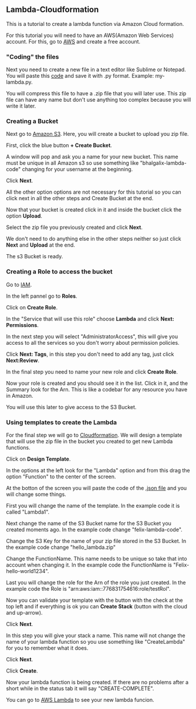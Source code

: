 <h2> Lambda-Cloudformation </h2>

This is a tutorial to create a lambda function via Amazon Cloud formation.

For this tutorial you will need to have an AWS(Amazon Web Services) account. For this, go to <a href="https://aws.amazon.com/" target="_blank">AWS</a> and create a free account.

<h3>"Coding" the files</h3>

Next you need to create a new file in a text editor like Sublime or Notepad. You will paste this <a href="https://github.com/bhalgalix/Lambda-Cloudformation/blob/master/hello-world-lambda.py" target="_blank">code</a> and save it with .py format. Example: my-lambda.py.

You will compress this file to have a .zip file that you will later use. This zip file can have any name but don't use anything too complex because you will write it later.

<h3>Creating a Bucket</h3>

Next go to <a href="https://s3.console.aws.amazon.com/s3/" target="_blank">Amazon S3</a>. Here, you will create a bucket to upload you zip file.

First, click the blue button **+ Create Bucket**.

A window will pop and ask you a name for your new bucket. This name must be unique in all Amazon s3 so use something like "bhalgalix-lambda-code" changing for your username at the beginning. 

Click **Next**.

All the other option options are not necessary for this tutorial so you can click next in all the other steps and Create Bucket at the end.

Now that your bucket is created click in it and inside the bucket click the option **Upload**.

Select the zip file you previously created and click **Next**.

We don't need to do anything else in the other steps neither so just click **Next** and **Upload** at the end.

The s3 Bucket is ready.

<h3> Creating a Role to access the bucket </h3>

Go to <a href="https://console.aws.amazon.com/iam/" target="_blank">IAM</a>.

In the left pannel go to **Roles**. 

Click on **Create Role**.

In the "Service that will use this role" choose **Lambda** and click **Next: Permissions**.

In the next step you will select "AdministratorAccess", this will give you access to all the services so you don't worry about permission policies.

Click **Next: Tags**, in this step you don't need to add any tag, just click **Next:Review**.

In the final step you need to name your new role and click **Create Role**. 

Now your role is created and you should see it in the list. Click in it, and the Summary look for the Arn. This is like a codebar for any resource you have in Amazon.

You will use this later to give access to the S3 Bucket.

<h3> Using templates to create the Lambda </h3>

For the final step we will go to <a href="https://console.aws.amazon.com/cloudformation/
" target="_blank">Cloudformation</a>. We will design a template that will use the zip file in the bucket you created to get new Lambda functions. 

Click on **Design Template**.

In the options at the left look for the "Lambda" option and from this drag the option "Function" to the center of the screen.

At the botton of the screen you will paste the code of the <a href="https://github.com/bhalgalix/Lambda-Cloudformation/blob/master/code.json" target="_blank">.json file</a> and you will change some things.

First you will change the name of the template. In the example code it is called "Lambda1".

Next change the name of the S3 Bucket name for the S3 Bucket you created moments ago. In the example code change "felix-lambda-code".

Change the S3 Key for the name of your zip file stored in the S3 Bucket. In the example code change "hello_lambda.zip"

Change the FunctionName. This name needs to be unique so take that into account when changing it. In the example code the FunctionName is "Felix-hello-world1234".

Last you will change the role for the Arn of the role you just created. In the example code the Role is "arn:aws:iam::776831754616:role/testRol".

Now you can validate your template with the button with the check at the top left and if everything is ok you can **Create Stack** (button with the cloud and up-arrow).

Click **Next**.

In this step you will give your stack a name. This name will not change the name of your lambda function so you use something like "CreateLambda" for you to remember what it does.

Click **Next**.

Click **Create**.

Now your lambda function is being created. If there are no problems after a short while in the status tab it will say "CREATE-COMPLETE".

You can go to <a href="https://console.aws.amazon.com/lambda/" target="_blank">AWS Lambda</a> to see your new lambda funcion.





